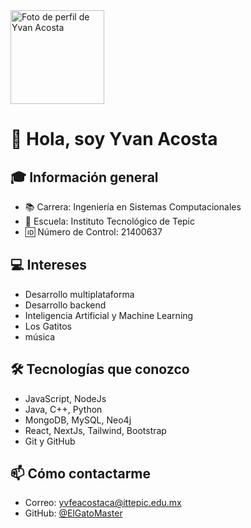 <img src="https://avatars.githubusercontent.com/u/159992421?s=400&u=b4cbf0c44340d992e1cca7a0fdfc3f6fb98cb0db&v=4" width="150" alt="Foto de perfil de Yvan Acosta" />

# 👋 Hola, soy Yvan Acosta

## 🎓 Información general
- 📚 Carrera: Ingeniería en Sistemas Computacionales
- 🏫 Escuela: Instituto Tecnológico de Tepic
- 🆔 Número de Control: 21400637

## 💻 Intereses
- Desarrollo multiplataforma
- Desarrollo backend
- Inteligencia Artificial y Machine Learning
- Los Gatitos
- música

## 🛠 Tecnologías que conozco
- JavaScript, NodeJs
- Java, C++, Python
- MongoDB, MySQL, Neo4j
- React, NextJs, Tailwind, Bootstrap
- Git y GitHub

## 📫 Cómo contactarme
- Correo: yvfeacostaca@ittepic.edu.mx
- GitHub: [@ElGatoMaster](https://github.com/ElGatoMaster)